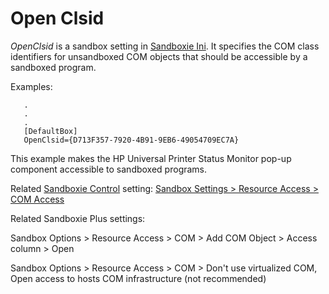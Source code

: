 # Open Clsid

_OpenClsid_ is a sandbox setting in [Sandboxie Ini](SandboxieIni.md). It specifies the COM class identifiers for unsandboxed COM objects that should be accessible by a sandboxed program.

Examples:
```
   .
   .
   .
   [DefaultBox]
   OpenClsid={D713F357-7920-4B91-9EB6-49054709EC7A}
```

This example makes the HP Universal Printer Status Monitor pop-up component accessible to sandboxed programs.

Related [Sandboxie Control](SandboxieControl.md) setting: [Sandbox Settings > Resource Access > COM Access](ResourceAccessSettings.md#com-access)

Related Sandboxie Plus settings:

Sandbox Options > Resource Access > COM > Add COM Object > Access column > Open

Sandbox Options > Resource Access > COM > Don't use virtualized COM, Open access to hosts COM infrastructure (not recommended)
